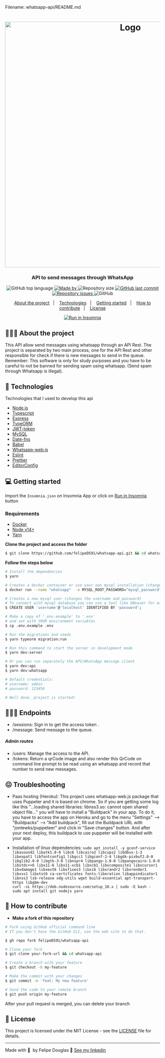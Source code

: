 Filename: whatsapp-api/README.md

<h1 align="center">
  <img
    alt="Logo"
    src="https://res.cloudinary.com/dixtjpk8s/image/upload/v1603667524/API%20WhatsApp/whatsapp-2842640_1280_rfptim.png" width="800px"
  />
</h1>

<h3 align="center">
  API to send messages through WhatsApp
</h3>

<p align="center">
  <img alt="GitHub top language" src="https://img.shields.io/github/languages/top/felipeDS91/whatsapp-api">

  <a href="https://www.linkedin.com/in/felipe-douglas-dev/" target="_blank" rel="noopener noreferrer">
    <img alt="Made by" src="https://img.shields.io/badge/made%20by-felipe%20douglas-%20">
  </a>

  <img alt="Repository size" src="https://img.shields.io/github/repo-size/felipeDS91/whatsapp-api">

  <a href="https://github.com/felipeDS91/whatsapp-api/commits/main">
    <img alt="GitHub last commit" src="https://img.shields.io/github/last-commit/felipeDS91/whatsapp-api">
  </a>

  <a href="https://github.com/felipeDS91/whatsapp-api/issues">
    <img alt="Repository issues" src="https://img.shields.io/github/issues/felipeDS91/whatsapp-api">
  </a>

  <img alt="GitHub" src="https://img.shields.io/github/license/felipeDS91/whatsapp-api">
</p>

<p align="center">
  <a href="#-about-the-project">About the project</a>&nbsp;&nbsp;&nbsp;|&nbsp;&nbsp;&nbsp;
  <a href="#-technologies">Technologies</a>&nbsp;&nbsp;&nbsp;|&nbsp;&nbsp;&nbsp;
  <a href="#-getting-started">Getting started</a>&nbsp;&nbsp;&nbsp;|&nbsp;&nbsp;&nbsp;
  <a href="#-how-to-contribute">How to contribute</a>&nbsp;&nbsp;&nbsp;|&nbsp;&nbsp;&nbsp;
  <a href="#-license">License</a>
</p>

<p id="insomniaButton" align="center">
  <a href="https://insomnia.rest/run/?label=Whatsapp-API&uri=https%3A%2F%2Fgithub.com%2FfelipeDS91%2Fwhatsapp-api%2Fblob%2Fmain%2FInsomnia.json" target="_blank">
    <img src="https://insomnia.rest/images/run.svg" alt="Run in Insomnia">
  </a>
</p>

## 👨🏻‍💻 About the project

This API allow send messages using whatsapp through an API Rest. The project is separated by two main process, one for the API Rest and other responsible for check if there is new messages to send in the queue.
Remember: This software is only for study purposes and you have to be careful to not be banned for sending spam using whatsapp. (Send spam through Whatsapp is illegal).

## 🚀 Technologies

Technologies that I used to develop this api

- [Node.js](https://nodejs.org/en/)
- [Typescript](https://www.typescriptlang.org/docs/handbook/typescript-in-5-minutes.html)
- [Express](https://expressjs.com/pt-br/)
- [TypeORM](https://typeorm.io/#/)
- [JWT-token](https://jwt.io/)
- [MySQL](https://dev.mysql.com/doc/)
- [Date-fns](https://date-fns.org/)
- [Babel](https://babeljs.io/setup)
- [Whatsapp-web.js](https://pedroslopez.me/whatsapp-web.js/)
- [Eslint](https://eslint.org/)
- [Prettier](https://prettier.io/)
- [EditorConfig](https://editorconfig.org/)

## 💻 Getting started

Import the `Insomnia.json` on Insomnia App or click on [Run in Insomnia](#insomniaButton) button

### Requirements

- [Docker](https://www.docker.com/)
- [Node v14+](https://nodejs.org/en/download/)
- [Yarn](https://classic.yarnpkg.com/en/docs/install#windows-stable)

**Clone the project and access the folder**

```bash
$ git clone https://github.com/felipeDS91/whatsapp-api.git && cd whatsapp-api
```

**Follow the steps below**

```bash
# Install the dependencies
$ yarn

# Creates a docker container or use your own mysql installation (changes the password)
$ docker run --name "whatsapp"  -e MYSQL_ROOT_PASSWORD="mysql_password" -p 3306:3306 -d mysql:5.7.30

# Creates a new mysql user (changes the username and password)
# To connect with mysql database you can use a tool like DBeaver for example
$ CREATE USER 'username'@'localhost' IDENTIFIED BY 'password';

# Make a copy of '.env.example' to '.env'
# and set with YOUR environment variables
$ cp .env.example .env

# Run the migrations and seeds
$ yarn typeorm migration:run

# Run this command to start the server in development mode
$ yarn dev:server

# Or you can run separately the API/WhatsApp message client
$ yarn dev:api
$ yarn dev:whatsapp

# Default credentials:
# username: admin
# password: 123456

# Well done, project is started!
```
## 👨🏻‍💻 Endpoints

- /sessions: Sign in to get the access token .
- /message: Send message to the queue.

##### Admin routes
- /users: Manage the access to the API.
- /tokens: Return a qrCode image and also render this QrCode on command line prompt to be read using an whatsapp and record that number to send new messages.

## 😖 Troubleshooting
- Paas hosting (Heroku): This project uses whatsapp-web.js package that uses Puppeter and it is based on chrome. So if you are getting some log like this "...loading shared libraries: libnss3.so: cannot open shared object file..." you will have to install a "Buildpack" in your app. To do it, you have to access the app on Heroku and go to the menu "Settings" --> "Buildpacks" --> "Add buildpack", fill out the Buildpack URL with "jontewks/puppeteer" and click in "Save changes" button. And after your next deploy, this buildpack to use puppeter will be installed with your app.

- Installation of linux dependencies:
`sudo apt install -y gconf-service libasound2 libatk1.0-0 libc6 libcairo2 libcups2 libdbus-1-3 libexpat1 libfontconfig1 libgcc1 libgconf-2-4 libgdk-pixbuf2.0-0 libglib2.0-0 libgtk-3-0 libnspr4 libpango-1.0-0 libpangocairo-1.0-0 libstdc++6 libx11-6 libx11-xcb1 libxcb1 libxcomposite1 libxcursor1 libxdamage1 libxext6 libxfixes3 libxi6 libxrandr2 libxrender1 libxss1 libxtst6 ca-certificates fonts-liberation libappindicator1 libnss3 lsb-release xdg-utils wget build-essential apt-transport-https libgbm-dev`<br/>
`curl -sL https://deb.nodesource.com/setup_10.x | sudo -E bash -`<br/>
`sudo apt install git nodejs yarn`


## 🤔 How to contribute

- **Make a fork of this repository**

```bash
# Fork using GitHub official command line
# If you don't have the GitHub CLI, use the web site to do that.

$ gh repo fork felipeDS91/whatsapp-api
```

```bash
# Clone your fork
$ git clone your-fork-url && cd whatsapp-api

# Create a branch with your feature
$ git checkout -b my-feature

# Make the commit with your changes
$ git commit -m 'feat: My new feature'

# Send the code to your remote branch
$ git push origin my-feature
```

After your pull request is merged, you can delete your branch

## 📝 License

This project is licensed under the MIT License - see the [LICENSE](LICENSE) file for details.

---

Made with 💜&nbsp; by Felipe Douglas 👋 [See my linkedin](https://www.linkedin.com/in/felipe-douglas-dev/)